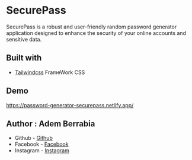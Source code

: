 # SecurePass

SecurePass is a robust and user-friendly random password generator application designed to enhance the security of your online accounts and sensitive data.

## Built with

- [Tailwindcss](https://tailwindcss.com/) FrameWork CSS

## Demo

https://password-generator-securepass.netlify.app/

## Author : Adem Berrabia

- Github - [Github](https://github.com/ITSADEM)
- Facebook - [Facebook](https://www.facebook.com/profile.php?id=100022888083591)
- Instagram - [Instagram](https://www.instagram.com/adem_rb3/?hl=fr)
